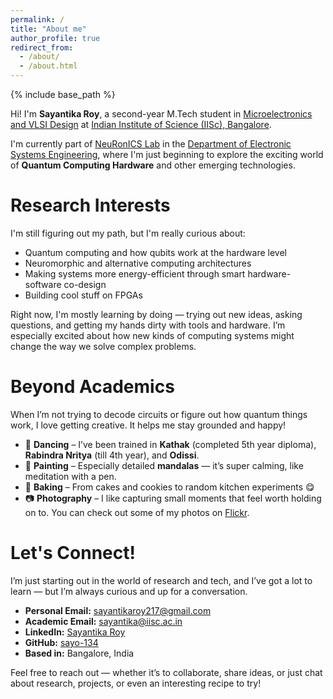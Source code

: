 ```yaml
---
permalink: /
title: "About me"
author_profile: true
redirect_from: 
  - /about/
  - /about.html
---
```


{% include base_path %}

Hi! I'm **Sayantika Roy**, a second-year M.Tech student in [Microelectronics and VLSI Design](https://microelectronics-eecs.iisc.ac.in/) at [Indian Institute of Science (IISc), Bangalore](https://iisc.ac.in/).

I'm currently part of [NeuRonICS Lab](https://labs.dese.iisc.ac.in/neuronics/) in the [Department of Electronic Systems Engineering](https://dese.iisc.ac.in/), where I'm just beginning to explore the exciting world of **Quantum Computing Hardware** and other emerging technologies.

Research Interests
=====
I'm still figuring out my path, but I'm really curious about:

- Quantum computing and how qubits work at the hardware level  
- Neuromorphic and alternative computing architectures  
- Making systems more energy-efficient through smart hardware-software co-design  
- Building cool stuff on FPGAs

Right now, I'm mostly learning by doing — trying out new ideas, asking questions, and getting my hands dirty with tools and hardware. I’m especially excited about how new kinds of computing systems might change the way we solve complex problems.

Beyond Academics
=====
When I’m not trying to decode circuits or figure out how quantum things work, I love getting creative. It helps me stay grounded and happy!

* :dancer: **Dancing** – I’ve been trained in **Kathak** (completed 5th year diploma), **Rabindra Nritya** (till 4th year), and **Odissi**.
* 🎨 **Painting** – Especially detailed **mandalas** — it’s super calming, like meditation with a pen.
* :cookie: **Baking** – From cakes and cookies to random kitchen experiments :yum:
* :camera: **Photography** – I like capturing small moments that feel worth holding on to. You can check out some of my photos on [Flickr](https://www.flickr.com/photos/sayantikaroy217).

Let's Connect!
=====
I’m just starting out in the world of research and tech, and I’ve got a lot to learn — but I’m always curious and up for a conversation.

- **Personal Email:** [sayantikaroy217@gmail.com](mailto:sayantikaroy217@gmail.com)  
- **Academic Email:** [sayantika@iisc.ac.in](mailto:sayantika@iisc.ac.in)  
- **LinkedIn:** [Sayantika Roy](https://linkedin.com/in/sayantika-roy-867141220)  
- **GitHub:** [sayo-134](https://github.com/sayo-134)  
- **Based in:** Bangalore, India

Feel free to reach out — whether it’s to collaborate, share ideas, or just chat about research, projects, or even an interesting recipe to try!
